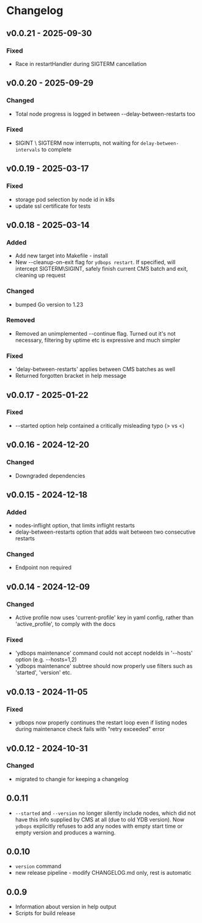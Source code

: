 # Changelog


## v0.0.21 - 2025-09-30
### Fixed
* Race in restartHandler during SIGTERM cancellation

## v0.0.20 - 2025-09-29
### Changed
* Total node progress is logged in between --delay-between-restarts too
### Fixed
* SIGINT \ SIGTERM now interrupts, not waiting for `delay-between-intervals` to complete

## v0.0.19 - 2025-03-17
### Fixed
* storage pod selection by node id in k8s
* update ssl certificate for tests

## v0.0.18 - 2025-03-14
### Added
* Add new target into Makefile - install
* New --cleanup-on-exit flag for `ydbops restart`. If specified, will intercept SIGTERM\SIGINT, safely finish current CMS batch and exit, cleaning up request
### Changed
* bumped Go version to 1.23
### Removed
* Removed an unimplemented --continue flag. Turned out it's not necessary, filtering by uptime etc is expressive and much simpler
### Fixed
* 'delay-between-restarts' applies between CMS batches as well
* Returned forgotten bracket in <subcommand> help message

## v0.0.17 - 2025-01-22
### Fixed
* --started option help contained a critically misleading typo (> vs <)

## v0.0.16 - 2024-12-20
### Changed
* Downgraded dependencies

## v0.0.15 - 2024-12-18
### Added
* nodes-inflight option, that limits inflight restarts
* delay-between-restarts option that adds wait between two consecutive restarts
### Changed
* Endpoint non required

## v0.0.14 - 2024-12-09
### Changed
* Active profile now uses 'current-profile' key in yaml config, rather than 'active_profile', to comply with the docs
### Fixed
* 'ydbops maintenance' command could not accept nodeIds in '--hosts' option (e.g. --hosts=1,2)
* 'ydbops maintenance' subtree should now properly use filters such as 'started', 'version' etc.

## v0.0.13 - 2024-11-05
### Fixed
* ydbops now properly continues the restart loop even if listing nodes during maintenance check fails with "retry exceeded" error

## v0.0.12 - 2024-10-31
### Changed
* migrated to changie for keeping a changelog

## 0.0.11
+ `--started` and `--version` no longer silently include nodes, which did not have this info supplied by CMS at all (due to old YDB version). 
  Now `ydbops` explicitly refuses to add any nodes with empty start time or empty version and produces a warning.

## 0.0.10
+ `version` command
+ new release pipeline - modify CHANGELOG.md only, rest is automatic

## 0.0.9
+ Information about version in help output
+ Scripts for build release
